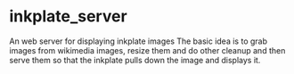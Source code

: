 # inkplate_server
An web server for displaying inkplate images
The basic idea is to grab images from wikimedia images, resize them and do other cleanup and then serve them so that the inkplate pulls down the image and displays it.
